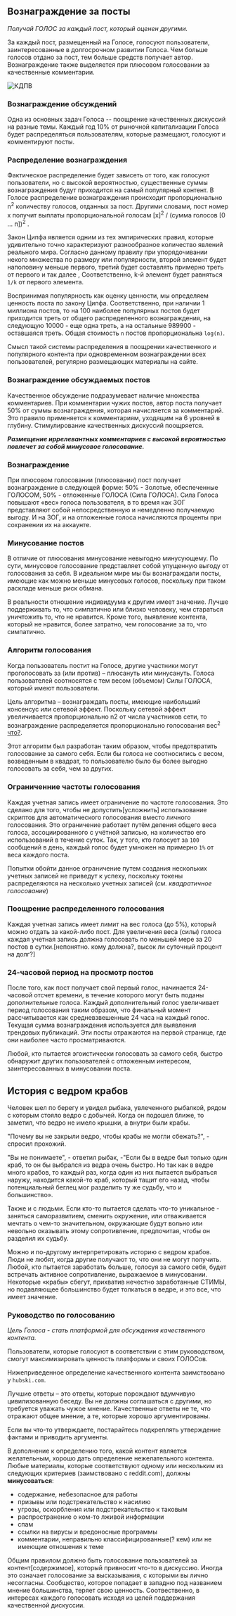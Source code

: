 ## Вознаграждение за посты

_Получай ГОЛОС за каждый пост, который оценен другими._

За каждый пост, размещенный на Голосе, голосуют пользователи, заинтересованные в долгосрочном развитии Голоса. Чем больше голосов отдано за пост, тем больше средств получает автор. Вознаграждение также выделяется при плюсовом голосовании за качественные комментарии.

![КДПВ](http://static.cyber.fund/statics/images/tmp/Lebovski.jpeg "Где деньги, Лебовски?!")

### Вознаграждение обсуждений

Одна из основных задач Голоса -- поощрение качественных дискуссий на разные темы. Каждый год 10% от рыночной капитализации Голоса будет распределяться пользователям, которые размещают, голосуют и комментируют посты. 

### Распределение вознаграждения

Фактическое распределение будет зависеть от того, как голосуют пользователи, но с высокой вероятностью, существенные суммы вознаграждения будут приходится на самый популярный контент. В Голосе распределение вознаграждения происходит пропорционально n<sup>2</sup> количеству голосов, отданных за пост. Другими словами, пост номер х получит выплаты пропорциональной голосам [х]<sup>2</sup> / (сумма голосов [0 ... п])<sup>2</sup> .

Закон Ципфа является одним из тех эмпирических правил, которые удивительно точно характеризуют разнообразное количество явлений реального мира. Согласно данному правилу при упорядочивании некого множества по размеру или популярности, второй элемент будет наполовину меньше первого, третий будет составлять примерно треть от первого и так далее , Соответственно, k-й элемент будет равняться `1/k` от первого элемента.

Воспринимая популярность как оценку ценности, мы определяем ценность поста по закону Ципфа. Соответственно, при наличии 1 миллиона постов, то на 100 наиболее популярных постов будет приходится треть от общего распределенного вознаграждения, на следующую 10000 - еще одна треть, а на остальные 989900 - оставшаяся треть. Общая стоимость `n` постов пропорциональна `log(n)`.

Смысл такой системы распределения в поощрении качественного и популярного контента при одновременном вознаграждении всех пользователей, регулярно размещающих материалы на сайте.

### Вознаграждение обсуждаемых постов

Качественное обсуждение подразумевает наличие множества комментариев. При комментарии чужих постов, автор поста получает 50% от суммы вознаграждения, которая начисляется за комментарий. Это правило применяется к комментариям, уходящим на 6 уровней в глубину. Стимулирование качественных дискуссий поощряется.

_**Размещение иррелевантных комментариев с высокой вероятностью повлечет за собой минусовое голосование.**_

### Вознаграждение

При плюсовом голосовании (плюсовании) пост получает вознаграждение в следующей форме: 50% - Золотые, обеспеченные ГОЛОСОМ, 50% - отложенные ГОЛОСА (Сила ГОЛОСА). Сила Голоса повышают «вес» голоса пользователя, в то время как ЗОГ представляют собой непосредственную и немедленно получаемую выгоду. И на ЗОГ, и на отложенные голоса начисляются проценты при сохранении их на аккаунте.

### Минусование постов

В отличие от плюсования минусование невыгодно минусующему. По сути, минусовое голосование представляет собой упущенную выгоду от голосования за себя. В идеальном мире мы бы вознаграждали посты, имеющие как можно меньше минусовых голосов, поскольку при таком раскладе меньше риск обмана.

В реальности отношение индивидуума к другим имеет значение. Лучше поддерживать то, что симпатично или близко человеку, чем стараться уничтожить то, что не нравится. Кроме того, выявление контента, который не нравится, более затратно, чем голосование за то, что симпатично.

### Алгоритм голосования

Когда пользователь постит на Голосе, другие участники могут проголосовать за (или против) – плюсануть или минусануть. Голоса пользователей соотносятся с тем весом (объемом) Силы ГОЛОСА, который имеют пользователи.

Цель алгоритма – вознаграждать посты, имеющие наибольший консенсус или сетевой эффект. Поскольку сетевой эффект увеличивается пропорционально n2 от числа участников сети, то вознаграждение распределяется пропорционально голосования вес<sup>2</sup> [что?]().

Этот алгоритм был разработан таким образом, чтобы предотвратить голосование за самого себя. Если бы голоса не соотносились с весом, возведенным в квадрат, то пользователю было бы более выгодно голосовать за себя, чем за других.

### Ограниченние частоты голосования

Каждая учетная запись имеет ограничение по частоте голосования. Это сделано для того, чтобы не допустить[усложнить] использование скриптов для автоматического голосования вместо личного голосования. Это ограничение работает путём деления общего веса голоса, ассоциированного с учётной записью, на количество его использований в течение суток. Так, у того, кто голосует за `100` сообщений в день, каждый голос будет умножен на примерно `1%` от веса каждого поста.

Попытки обойти данное ограничение путем создания нескольких учетных записей не приведут к успеху, поскольку токены распределяются на несколько учетных записей (_см. квадратичное голосование_)

### Поощрение распределенного голосования

Каждая учетная запись имеет лимит на вес голоса (до 5%), который можно отдать за какой-либо пост. Для увеличения веса (силы) голоса каждая учетная запись должна голосовать по меньшей мере за 20 постов в сутки.[непонятно. кому должна?, высок ли суточный процент на долг?]

### 24-часовой период на просмотр постов

После того, как пост получает свой первый голос, начинается 24-часовой отсчет времени, в течение которого могут быть поданы дополнительные голоса. Каждый дополнительный голос увеличивает период голосования таким образом, что финальный момент рассчитывается как средневзвешенные 24 часа на каждый голос. Текущая сумма вознаграждения используется для выявления трендовых публикаций. Эти посты отражаются на первой странице, где они наиболее часто просматриваются.

Любой, кто пытается эгоистически голосовать за самого себя, быстро обнаружит других пользователей с отложенным интересом, заинтересованных в минусовании поста.

## История с ведром крабов

Человек шел по берегу и увидел рыбака, увлеченного рыбалкой, рядом с которым стояло ведро с добычей. Когда он подошел ближе, то заметил, что ведро не имело крышки, а внутри были  крабы.

"Почему вы не закрыли ведро, чтобы крабы не могли сбежать?", - спросил прохожий.

"Вы не понимаете", - ответил рыбак, -"Если бы в ведре был только один краб, то он бы выбрался из ведра очень быстро. Но так как в ведре много крабов, то каждый раз, когда один из них пытается выбраться наружу, находится какой-то краб, который тащит его назад, чтобы потенциальный беглец мог разделить ту же судьбу, что и большинство».

Также и с людьми. Если кто-то пытается сделать что-то уникальное - заняться саморазвитием, сменить окружение, или отваживается мечтать о чем-то значительном, окружающие будут вольно или невольно оказывать этому сопротивление, предпочитая, чтобы он разделил их судьбу.

Можно и по-другому интерпретировать историю с ведром крабов. Люди не любят, когда другие получают то, что они не могут получить. Любой, кто пытается заработать больше, голосуя за самого себя, будет встречать активное сопротивление, выражаемое в минусовании. Некоторые «крабы» сбегут, прихватив нечестно заработанные СТИМЫ, но подавляющее большинство будет толкаться в ведре, и это все, что имеет значение.

### Руководство по голосованию

_Цель Голоса  - стать платформой для обсуждения качественного контента._

Пользователи, которые голосуют в соответствии с этим руководством,
смогут максимизировать ценность платформы и своих ГОЛОСов.

Нижеприведенное определение качественного контента заимствовано у `hubski.com`.

Лучшие ответы – это ответы, которые порождают вдумчивую цивилизованную беседу. Вы не должны соглашаться с другими, но требуется уважать чужое мнение. Качественные ответы не те, что отражают общее мнение, а те, которые хорошо аргументированы.

Если вы что-то утверждаете, постарайтесь подкреплять утверждение фактами и приводить аргументы.

В дополнение к определению того, какой контент является желательным, хорошо дать определение нежелательного контента. Любые материалы, которые соответствуют одному или нескольким из следующих критериев (заимствовано с reddit.com), должны **минусоваться**:

- содержание, небезопасное для работы
- призывы или подстрекательство к насилию
- угрозы, оскорбления или подстрекательство к таковым
- распространение о ком-то лживой информации
- спам
- ссылки на вирусы и вредоносные программы
- комментарии, неправильно классифицированные(? кем) или не имеющие отношения к теме

Общим правилом должно быть голосование пользователей за контент[содержимое], который привносит что-то в дискуссию.
Иногда это означает голосование за высказывания, с которыми вы лично несогласны. Сообщество, которое попадает в западню под названием мнение большинства, теряет свою ценность. Соотвественно, в интересах каждого голосовать исходя из целей поддержания качественной дискуссии.
